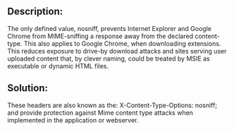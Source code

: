 ## Description:

The only defined value, nosniff, prevents Internet Explorer and Google Chrome from
MIME-sniffing a response away from the declared content-type.
This also applies to Google Chrome, when downloading extensions.
This reduces exposure to drive-by download attacks and sites serving user uploaded
content that, by clever naming, could be treated by MSIE as executable or dynamic HTML
files.

## Solution:

These headers are also known as the: X-Content-Type-Options: nosniff;
and provide protection against Mime content type attacks when implemented in the
application or webserver.
